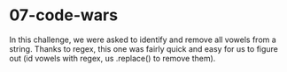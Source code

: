# 07-code-wars

In this challenge, we were asked to identify and remove all vowels from a string. Thanks to regex, this one was fairly quick and easy for us to figure out (id vowels with regex, us .replace() to remove them).